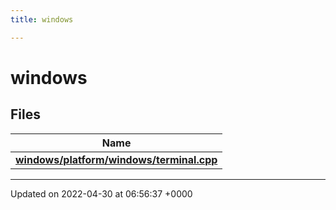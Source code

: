 ```yaml
---
title: windows

---
```


# windows



## Files

| Name           |
| -------------- |
| **[windows/platform/windows/terminal.cpp](Files/platform_2windows_2terminal_8cpp.md#file-platform/windows/terminal.cpp)**  |






-------------------------------

Updated on 2022-04-30 at 06:56:37 +0000
